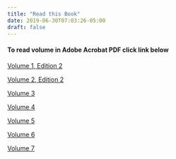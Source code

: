 ```yaml
---
title: "Read this Book"
date: 2019-06-30T07:03:26-05:00
draft: false
---
```


<h4>
To read volume in Adobe Acrobat PDF click link below
</h4>

[Volume 1, Edition 2](/pdf/Vol1Ed2.pdf)

[Volume 2, Edition 2](/pdf/Vol2Ed2.pdf)

[Volume 3](/pdf/Vol3.pdf)

[Volume 4](/pdf/Vol4.pdf)

[Volume 5](/pdf/Vol5.pdf)

[Volume 6](/pdf/Vol6.pdf)

[Volume 7](/pdf/Vol7.pdf)



